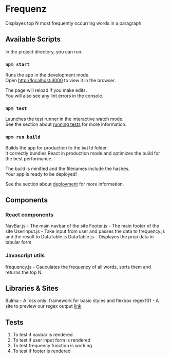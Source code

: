 # Frequenz

Displayes top N most frequently occurring words in a paragraph

## Available Scripts

In the project directory, you can run:

### `npm start`

Runs the app in the development mode.\
Open [http://localhost:3000](http://localhost:3000) to view it in the browser.

The page will reload if you make edits.\
You will also see any lint errors in the console.

### `npm test`

Launches the test runner in the interactive watch mode.\
See the section about [running tests](https://facebook.github.io/create-react-app/docs/running-tests) for more information.

### `npm run build`

Builds the app for production to the `build` folder.\
It correctly bundles React in production mode and optimizes the build for the best performance.

The build is minified and the filenames include the hashes.\
Your app is ready to be deployed!

See the section about [deployment](https://facebook.github.io/create-react-app/docs/deployment) for more information.

## Components

### React components

NavBar.js - The main navbar of the site
Footer.js - The main footer of the site
UserInput.js - Take input from user and passes the data to frequency.js and the result to DataTable.js
DataTable.js - Displayes the prop data in tabular form

### Javascript utils

frequency.js - Cauculates the frequency of all words, sorts them and returns the top N.

## Libraries & Sites

Bulma - A 'css only' framework for basic styles and flexbox
regex101  - A site to preview our regex output [link](https://regex101.com/)

## Tests

1. To test if navbar is rendered
2. To test if user input form is rendered
3. To test frequency function is working
4. To test if footer is rendered
